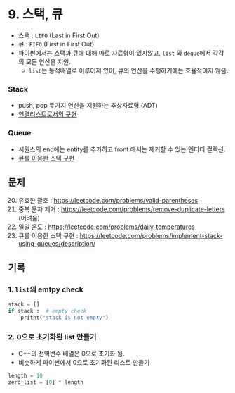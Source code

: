 # 9. 스택, 큐

- 스택 : `LIFO` (Last in First Out)
- 큐 : `FIFO` (First in First Out)
- 파이썬에서는 스택과 큐에 대해 따로 자료형이 있지않고, `list` 와 `deque`에서 각각의 모든 연산을 지원.
  - `list`는 동적배열로 이루어져 있어, 큐의 연산을 수행하기에는 효율적이지 않음.

### Stack

- push, pop 두가지 연산을 지원하는 추상자료형 (ADT)
- [연결리스트로서의 구현](stack_linked_list.ipynb)

### Queue

- 시퀀스의 end에는 entity를 추가하고 front 에서는 제거할 수 있는 엔티티 컬렉션.
- [큐를 이용한 스택 구현](23_큐를이용한스택구현.py)

## 문제

20. 유효한 괄호 : https://leetcode.com/problems/valid-parentheses
21. 중복 문자 제거 : https://leetcode.com/problems/remove-duplicate-letters (어려움)
22. 일일 온도 : https://leetcode.com/problems/daily-temperatures
23. 큐를 이용한 스택 구현 : https://leetcode.com/problems/implement-stack-using-queues/description/

## 기록

### 1. `list`의 emtpy check

```python
stack = []
if stack :  # empty check
    pritnt("stack is not empty")
```

### 2. 0으로 초기화된 list 만들기

- C++의 전역변수 배열은 0으로 초기화 됨.
- 비슷하게 파이썬에서 0으로 초기화된 리스트 만들기

```python
length = 10
zero_list = [0] * length
```

